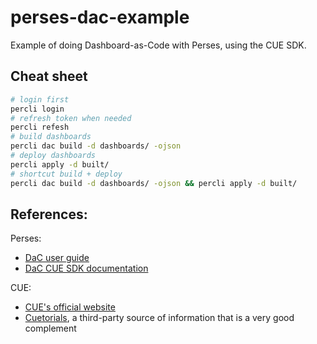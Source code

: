 # perses-dac-example

Example of doing Dashboard-as-Code with Perses, using the CUE SDK.

## Cheat sheet

```bash
# login first
percli login
# refresh token when needed
percli refesh
# build dashboards
percli dac build -d dashboards/ -ojson
# deploy dashboards
percli apply -d built/
# shortcut build + deploy
percli dac build -d dashboards/ -ojson && percli apply -d built/
```

## References:

Perses:
- [DaC user guide](https://perses.dev/docs/perses/v0.44.0/user-guides/dashboard-as-code.md/)
- [DaC CUE SDK documentation](https://github.com/perses/perses/tree/main/docs/dac/cue)

CUE:
- [CUE's official website](https://cuelang.org/)
- [Cuetorials](https://cuetorials.com/), a third-party source of information that is a very good complement
